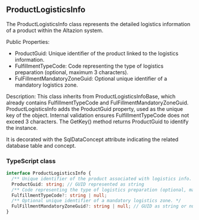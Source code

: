 ﻿## ProductLogisticsInfo

The ProductLogisticsInfo class represents the detailed logistics information of a product within the Altazion system.

Public Properties:

- ProductGuid: Unique identifier of the product linked to the logistics information.
- FulfillmentTypeCode: Code representing the type of logistics preparation (optional, maximum 3 characters).
- FulFillmentMandatoryZoneGuid: Optional unique identifier of a mandatory logistics zone.

Description:
This class inherits from ProductLogisticsInfoBase, which already contains FulfillmentTypeCode and FulFillmentMandatoryZoneGuid. ProductLogisticsInfo adds the ProductGuid property, used as the unique key of the object. Internal validation ensures FulfillmentTypeCode does not exceed 3 characters. The GetKey() method returns ProductGuid to identify the instance.

It is decorated with the SqlDataConcept attribute indicating the related database table and concept.

### TypeScript class
```typescript
interface ProductLogisticsInfo {
  /** Unique identifier of the product associated with logistics info. */
  ProductGuid: string; // GUID represented as string
  /** Code representing the type of logistics preparation (optional, max length 3). */
  FulfillmentTypeCode?: string | null;
  /** Optional unique identifier of a mandatory logistics zone. */
  FulFillmentMandatoryZoneGuid?: string | null; // GUID as string or null
}
```